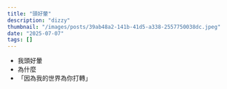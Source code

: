 ```yaml
---
title: "頭好暈"
description: "dizzy"
thumbnail: "/images/posts/39ab48a2-141b-41d5-a338-2557750038dc.jpeg"
date: "2025-07-07"
tags: []
---
```

- 我頭好暈
- 為什麼
- 「因為我的世界為你打轉」
